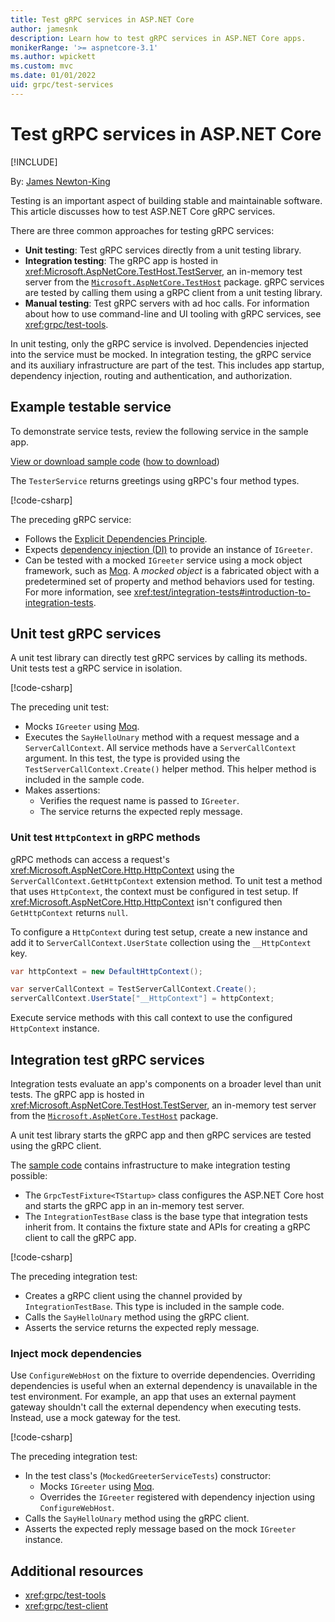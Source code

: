 ```yaml
---
title: Test gRPC services in ASP.NET Core
author: jamesnk
description: Learn how to test gRPC services in ASP.NET Core apps.
monikerRange: '>= aspnetcore-3.1'
ms.author: wpickett
ms.custom: mvc
ms.date: 01/01/2022
uid: grpc/test-services
---
```

# Test gRPC services in ASP.NET Core

[!INCLUDE[](~/includes/not-latest-version.md)]

By: [James Newton-King](https://twitter.com/jamesnk)

Testing is an important aspect of building stable and maintainable software. This article discusses how to test ASP.NET Core gRPC services.

There are three common approaches for testing gRPC services:

* **Unit testing**: Test gRPC services directly from a unit testing library.
* **Integration testing**: The gRPC app is hosted in <xref:Microsoft.AspNetCore.TestHost.TestServer>, an in-memory test server from the [`Microsoft.AspNetCore.TestHost`](https://www.nuget.org/packages/Microsoft.AspNetCore.TestHost) package. gRPC services are tested by calling them using a gRPC client from a unit testing library.
* **Manual testing**: Test gRPC servers with ad hoc calls. For information about how to use command-line and UI tooling with gRPC services, see <xref:grpc/test-tools>.

In unit testing, only the gRPC service is involved. Dependencies injected into the service must be mocked. In integration testing, the gRPC service and its auxiliary infrastructure are part of the test. This includes app startup, dependency injection, routing and authentication, and authorization.

## Example testable service

To demonstrate service tests, review the following service in the sample app. 

[View or download sample code](https://github.com/dotnet/AspNetCore.Docs/tree/main/aspnetcore/grpc/test-services/sample) ([how to download](xref:index#how-to-download-a-sample))

The `TesterService` returns greetings using gRPC's four method types.

[!code-csharp[](test-services/sample/Server/Services/TesterService.cs?name=snippet_TesterService)]

The preceding gRPC service:

* Follows the [Explicit Dependencies Principle](/dotnet/architecture/modern-web-apps-azure/architectural-principles#explicit-dependencies).
* Expects [dependency injection (DI)](xref:fundamentals/dependency-injection) to provide an instance of `IGreeter`.
* Can be tested with a mocked `IGreeter` service using a mock object framework, such as [Moq](https://www.nuget.org/packages/Moq). A *mocked object* is a fabricated object with a predetermined set of property and method behaviors used for testing. For more information, see <xref:test/integration-tests#introduction-to-integration-tests>.

## Unit test gRPC services

A unit test library can directly test gRPC services by calling its methods. Unit tests test a gRPC service in isolation.

[!code-csharp[](test-services/sample/Tests/Server/UnitTests/GreeterServiceTests.cs?name=snippet_SayHelloUnaryTest)]

The preceding unit test:

* Mocks `IGreeter` using [Moq](https://www.nuget.org/packages/Moq).
* Executes the `SayHelloUnary` method with a request message and a `ServerCallContext`. All service methods have a `ServerCallContext` argument. In this test, the type is provided using the `TestServerCallContext.Create()` helper method. This helper method is included in the sample code.
* Makes assertions:
  * Verifies the request name is passed to `IGreeter`.
  * The service returns the expected reply message.

### Unit test `HttpContext` in gRPC methods

gRPC methods can access a request's <xref:Microsoft.AspNetCore.Http.HttpContext> using the `ServerCallContext.GetHttpContext` extension method. To unit test a method that uses `HttpContext`, the context must be configured in test setup. If <xref:Microsoft.AspNetCore.Http.HttpContext> isn't configured then `GetHttpContext` returns `null`.

To configure a `HttpContext` during test setup, create a new instance and add it to `ServerCallContext.UserState` collection using the `__HttpContext` key.

```csharp
var httpContext = new DefaultHttpContext();

var serverCallContext = TestServerCallContext.Create();
serverCallContext.UserState["__HttpContext"] = httpContext;
```

Execute service methods with this call context to use the configured `HttpContext` instance.

## Integration test gRPC services

Integration tests evaluate an app's components on a broader level than unit tests. The gRPC app is hosted in <xref:Microsoft.AspNetCore.TestHost.TestServer>, an in-memory test server from the [`Microsoft.AspNetCore.TestHost`](https://www.nuget.org/packages/Microsoft.AspNetCore.TestHost) package.

A unit test library starts the gRPC app and then gRPC services are tested using the gRPC client.

The [sample code](https://github.com/dotnet/AspNetCore.Docs/tree/main/aspnetcore/grpc/test-services/sample) contains infrastructure to make integration testing possible:

  * The `GrpcTestFixture<TStartup>` class configures the ASP.NET Core host and starts the gRPC app in an in-memory test server.
  * The `IntegrationTestBase` class is the base type that integration tests inherit from. It contains the fixture state and APIs for creating a gRPC client to call the gRPC app.

[!code-csharp[](test-services/sample/Tests/Server/IntegrationTests/GreeterServiceTests.cs?name=snippet_SayHelloUnaryTest)]

The preceding integration test:

* Creates a gRPC client using the channel provided by `IntegrationTestBase`. This type is included in the sample code.
* Calls the `SayHelloUnary` method using the gRPC client.
* Asserts the service returns the expected reply message.

### Inject mock dependencies

Use `ConfigureWebHost` on the fixture to override dependencies. Overriding dependencies is useful when an external dependency is unavailable in the test environment. For example, an app that uses an external payment gateway shouldn't call the external dependency when executing tests. Instead, use a mock gateway for the test.

[!code-csharp[](test-services/sample/Tests/Server/IntegrationTests/MockedGreeterServiceTests.cs?name=snippet_SayHelloUnaryTest)]

The preceding integration test:

* In the test class's (`MockedGreeterServiceTests`) constructor:
  * Mocks `IGreeter` using [Moq](https://www.nuget.org/packages/Moq).
  * Overrides the `IGreeter` registered with dependency injection using `ConfigureWebHost`. 
* Calls the `SayHelloUnary` method using the gRPC client.
* Asserts the expected reply message based on the mock `IGreeter` instance.

## Additional resources

* <xref:grpc/test-tools>
* <xref:grpc/test-client>
